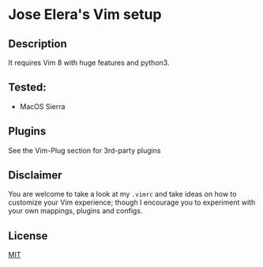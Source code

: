 # Jose Elera's Vim setup

## Description
It requires Vim 8 with huge features and python3.

## Tested:
- MacOS Sierra

## Plugins
See the Vim-Plug section for 3rd-party plugins

## Disclaimer
You are welcome to take a look at my `.vimrc` and take ideas on how to customize
your Vim experience; though I encourage you to experiment with your own
mappings, plugins and configs.

## License
[MIT](https://raw.githubusercontent.com/jelera/vimconfig/master/LICENSE.md)
